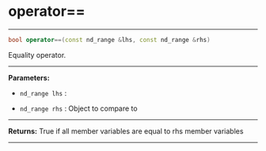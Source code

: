 # operator==

---

```cpp
bool operator==(const nd_range &lhs, const nd_range &rhs)
```


Equality operator. 


---
**Parameters:**

 - `nd_range lhs`
: 

 - `nd_range rhs`
: Object to compare to 


---
**Returns:** True if all member variables are equal to rhs member variables 

---
